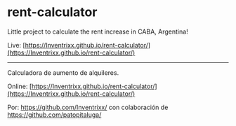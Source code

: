 # rent-calculator
Little project to calculate the rent increase in CABA, Argentina!

Live: [https://Inventrixx.github.io/rent-calculator/](https://Inventrixx.github.io/rent-calculator/)

-----

Calculadora de aumento de alquileres.

Online: [https://Inventrixx.github.io/rent-calculator/](https://Inventrixx.github.io/rent-calculator/)

Por: https://github.com/Inventrixx/ con colaboración de https://github.com/patopitaluga/
